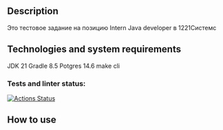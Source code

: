 ## Description
Это тестовое задание на позицию Intern Java developer в 1221Системс

## Technologies and system requirements
JDK 21
Gradle 8.5
Potgres 14.6
make cli

### Tests and linter status:
[![Actions Status](https://github.com/sergi-Jr/1221-systems/actions/workflows/main.yml/badge.svg)](https://github.com/sergi-Jr/1221-systems/actions)

## How to use